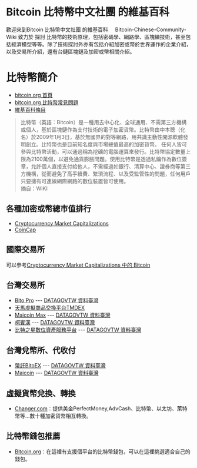 # Bitcoin 比特幣中文社團 的維基百科
歡迎來到Bitcoin 比特幣中文社團 的維基百科    
Bitcoin-Chinese-Community-Wiki 致力於 探討 比特幣的技術原理，包括密碼學、網路學、區塊練技術，甚至包括經濟模型等等。除了技術探討外亦有包括介紹加密或幣於世界運作的企業介紹，以及交易所介紹，還有台鏈區塊鏈及加密或幣相關介紹。

# 比特幣簡介
* [bitcoin.org 首頁](https://bitcoin.org/zh_TW/)
* [bitcoin.org 比特幣常見問題](https://bitcoin.org/zh_TW/faq)
* [維基百科條目](https://zh.wikipedia.org/wiki/%E6%AF%94%E7%89%B9%E5%B8%81)
>比特幣（英語：Bitcoin）是一種用去中心化、全球通用、不需第三方機構或個人，基於區塊鏈作為支付技術的電子加密貨幣。比特幣由中本聰（化名）於2009年1月3日，基於無國界的對等網路，用共識主動性開源軟體發明創立。比特幣也是目前知名度與市場總值最高的加密貨幣。
任何人皆可參與比特幣活動，可以通過稱為挖礦的電腦運算來發行。比特幣協定數量上限為2100萬個，以避免通貨膨脹問題。使用比特幣是透過私鑰作為數位簽章，允許個人直接支付給他人，不需經過如銀行、清算中心、證券商等第三方機構，從而避免了高手續費、繁瑣流程、以及受監管性的問題，任何用戶只要擁有可連線網際網路的數位裝置皆可使用。    
>摘自：WIKI

## 各種加密或幣總市值排行
* [Cryptocurrency Market Capitalizations](https://coinmarketcap.com/)
* [CoinCap](https://coincap.io/)

## 國際交易所
可以參考[Cryptocurrency Market Capitalizations 中的 Bitcoin](https://coinmarketcap.com/currencies/bitcoin/#markets)

## 台灣交易所
* [Bito Pro](https://www.bitopro.com/) --- [DATAGOVTW 資料臺灣](https://www.1111.com.tw/job-bank/company-descriptio) 
* [天馬虛擬商品交換平台TMDEX](https://tmdex.zendesk.com/hc/zh-cn)    
* [Maicoin Max](https://max.maicoin.com/) --- [DATAGOVTW 資料臺灣](http://datagovtw.com/company.php?id=54687323)
* [柯賓漢](https://cobinhood.com/) --- [DATAGOVTW 資料臺灣](http://datagovtw.com/company.php?id=52894536)
* [比特之星數位資產服務平台](https://www.bitstarex.com/) --- [DATAGOVTW 資料臺灣](http://datagovtw.com/company.php?id=45879427)

## 台灣兌幣所、代收付
* [幣託BitoEX](https://www.bitoex.com/) --- [DATAGOVTW 資料臺灣](https://www.1111.com.tw/job-bank/company-descriptio)  
* [Maicoin](https://www.maicoin.com/zh-TW) --- [DATAGOVTW 資料臺灣](http://datagovtw.com/company.php?id=54687323)

## 虛擬貨幣兌換、轉換
* [Changer.com](http://www.changer.com/?ref=g9696969)：提供美金PerfectMoney,AdvCash、比特幣、以太坊、萊特幣等…數十種加密貨幣相互轉換。

## 比特幣錢包推薦
* [Bitcoin.org](https://bitcoin.org/zh_TW/choose-your-wallet)：在這裡有支援個平台的比特幣錢包，可以在這裡挑選適合自己的錢包。
